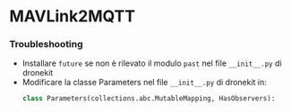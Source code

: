 # MAVLink2MQTT

### Troubleshooting 
- Installare `future` se non è rilevato il modulo `past` nel file `__init__.py` di dronekit
- Modificare la classe Parameters nel file `__init__.py` di dronekit in:
  ```python
  class Parameters(collections.abc.MutableMapping, HasObservers):
  ```
